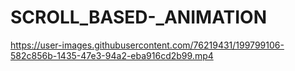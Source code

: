 # SCROLL_BASED-_ANIMATION

https://user-images.githubusercontent.com/76219431/199799106-582c856b-1435-47e3-94a2-eba916cd2b99.mp4

